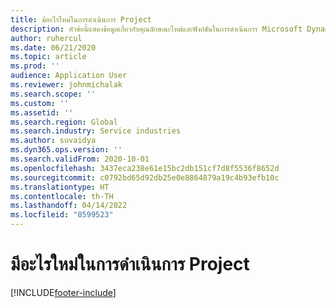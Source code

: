 ```yaml
---
title: มีอะไรใหม่ในการดำเนินการ Project
description: หัวข้อนี้แสดงข้อมูลเกี่ยวกับคุณลักษณะใหม่และฟังก์ชันในการดำเนินการ Microsoft Dynamics 365 Project
author: ruhercul
ms.date: 06/21/2020
ms.topic: article
ms.prod: ''
audience: Application User
ms.reviewer: johnmichalak
ms.search.scope: ''
ms.custom: ''
ms.assetid: ''
ms.search.region: Global
ms.search.industry: Service industries
ms.author: suvaidya
ms.dyn365.ops.version: ''
ms.search.validFrom: 2020-10-01
ms.openlocfilehash: 3437eca238e61e15bc2db151cf7d8f5536f8652d
ms.sourcegitcommit: c0792bd65d92db25e0e8864879a19c4b93efb10c
ms.translationtype: HT
ms.contentlocale: th-TH
ms.lasthandoff: 04/14/2022
ms.locfileid: "8599523"
---
```

# <a name="whats-new-in-project-operations"></a>มีอะไรใหม่ในการดำเนินการ Project


[!INCLUDE[footer-include](../includes/footer-banner.md)]